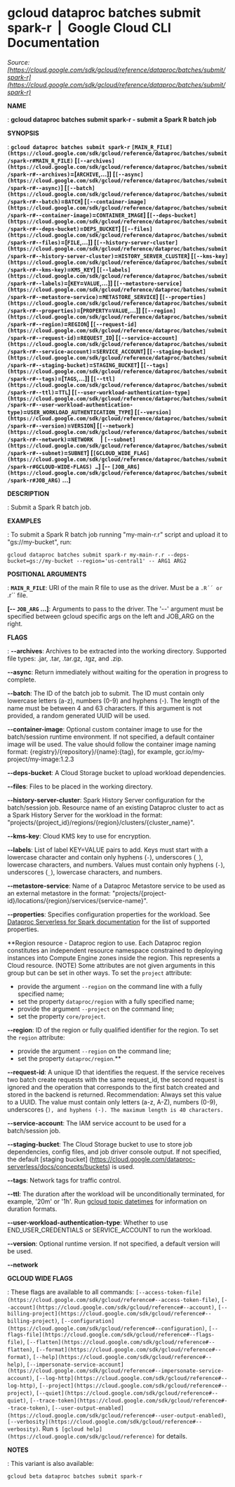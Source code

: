 # gcloud dataproc batches submit spark-r  |  Google Cloud CLI Documentation

*Source: [https://cloud.google.com/sdk/gcloud/reference/dataproc/batches/submit/spark-r](https://cloud.google.com/sdk/gcloud/reference/dataproc/batches/submit/spark-r)*

**NAME**

: **gcloud dataproc batches submit spark-r - submit a Spark R batch job**

**SYNOPSIS**

: **`gcloud dataproc batches submit spark-r` `[MAIN_R_FILE](https://cloud.google.com/sdk/gcloud/reference/dataproc/batches/submit/spark-r#MAIN_R_FILE)` [`[--archives](https://cloud.google.com/sdk/gcloud/reference/dataproc/batches/submit/spark-r#--archives)`=[`ARCHIVE`,…]] [`[--async](https://cloud.google.com/sdk/gcloud/reference/dataproc/batches/submit/spark-r#--async)`] [`[--batch](https://cloud.google.com/sdk/gcloud/reference/dataproc/batches/submit/spark-r#--batch)`=`BATCH`] [`[--container-image](https://cloud.google.com/sdk/gcloud/reference/dataproc/batches/submit/spark-r#--container-image)`=`CONTAINER_IMAGE`] [`[--deps-bucket](https://cloud.google.com/sdk/gcloud/reference/dataproc/batches/submit/spark-r#--deps-bucket)`=`DEPS_BUCKET`] [`[--files](https://cloud.google.com/sdk/gcloud/reference/dataproc/batches/submit/spark-r#--files)`=[`FILE`,…]] [`[--history-server-cluster](https://cloud.google.com/sdk/gcloud/reference/dataproc/batches/submit/spark-r#--history-server-cluster)`=`HISTORY_SERVER_CLUSTER`] [`[--kms-key](https://cloud.google.com/sdk/gcloud/reference/dataproc/batches/submit/spark-r#--kms-key)`=`KMS_KEY`] [`[--labels](https://cloud.google.com/sdk/gcloud/reference/dataproc/batches/submit/spark-r#--labels)`=[`KEY`=`VALUE`,…]] [`[--metastore-service](https://cloud.google.com/sdk/gcloud/reference/dataproc/batches/submit/spark-r#--metastore-service)`=`METASTORE_SERVICE`] [`[--properties](https://cloud.google.com/sdk/gcloud/reference/dataproc/batches/submit/spark-r#--properties)`=[`PROPERTY`=`VALUE`,…]] [`[--region](https://cloud.google.com/sdk/gcloud/reference/dataproc/batches/submit/spark-r#--region)`=`REGION`] [`[--request-id](https://cloud.google.com/sdk/gcloud/reference/dataproc/batches/submit/spark-r#--request-id)`=`REQUEST_ID`] [`[--service-account](https://cloud.google.com/sdk/gcloud/reference/dataproc/batches/submit/spark-r#--service-account)`=`SERVICE_ACCOUNT`] [`[--staging-bucket](https://cloud.google.com/sdk/gcloud/reference/dataproc/batches/submit/spark-r#--staging-bucket)`=`STAGING_BUCKET`] [`[--tags](https://cloud.google.com/sdk/gcloud/reference/dataproc/batches/submit/spark-r#--tags)`=[`TAGS`,…]] [`[--ttl](https://cloud.google.com/sdk/gcloud/reference/dataproc/batches/submit/spark-r#--ttl)`=`TTL`] [`[--user-workload-authentication-type](https://cloud.google.com/sdk/gcloud/reference/dataproc/batches/submit/spark-r#--user-workload-authentication-type)`=`USER_WORKLOAD_AUTHENTICATION_TYPE`] [`[--version](https://cloud.google.com/sdk/gcloud/reference/dataproc/batches/submit/spark-r#--version)`=`VERSION`] [`[--network](https://cloud.google.com/sdk/gcloud/reference/dataproc/batches/submit/spark-r#--network)`=`NETWORK`     | `[--subnet](https://cloud.google.com/sdk/gcloud/reference/dataproc/batches/submit/spark-r#--subnet)`=`SUBNET`] [`[GCLOUD_WIDE_FLAG](https://cloud.google.com/sdk/gcloud/reference/dataproc/batches/submit/spark-r#GCLOUD-WIDE-FLAGS) …`] [-- `[JOB_ARG](https://cloud.google.com/sdk/gcloud/reference/dataproc/batches/submit/spark-r#JOB_ARG)` …]**

**DESCRIPTION**

: Submit a Spark R batch job.

**EXAMPLES**

: To submit a Spark R batch job running "my-main-r.r" script and upload it to
"gs://my-bucket", run:

```
gcloud dataproc batches submit spark-r my-main-r.r --deps-bucket=gs://my-bucket --region='us-central1' -- ARG1 ARG2
```

**POSITIONAL ARGUMENTS**

: **`MAIN_R_FILE`**:
URI of the main R file to use as the driver. Must be a ``.R´´ or
``.r´´ file.

**[-- `JOB_ARG` …]**:
Arguments to pass to the driver.
The '--' argument must be specified between gcloud specific args on the left and
JOB_ARG on the right.

**FLAGS**

: **--archives**:
Archives to be extracted into the working directory. Supported file types: .jar,
.tar, .tar.gz, .tgz, and .zip.

**--async**:
Return immediately without waiting for the operation in progress to complete.

**--batch**:
The ID of the batch job to submit. The ID must contain only lowercase letters
(a-z), numbers (0-9) and hyphens (-). The length of the name must be between 4
and 63 characters. If this argument is not provided, a random generated UUID
will be used.

**--container-image**:
Optional custom container image to use for the batch/session runtime
environment. If not specified, a default container image will be used. The value
should follow the container image naming format:
{registry}/{repository}/{name}:{tag}, for example,
gcr.io/my-project/my-image:1.2.3

**--deps-bucket**:
A Cloud Storage bucket to upload workload dependencies.

**--files**:
Files to be placed in the working directory.

**--history-server-cluster**:
Spark History Server configuration for the batch/session job. Resource name of
an existing Dataproc cluster to act as a Spark History Server for the workload
in the format: "projects/{project_id}/regions/{region}/clusters/{cluster_name}".

**--kms-key**:
Cloud KMS key to use for encryption.

**--labels**:
List of label KEY=VALUE pairs to add.
Keys must start with a lowercase character and contain only hyphens
(`-`), underscores (`_`), lowercase characters, and
numbers. Values must contain only hyphens (`-`), underscores
(`_`), lowercase characters, and numbers.

**--metastore-service**:
Name of a Dataproc Metastore service to be used as an external metastore in the
format: "projects/{project-id}/locations/{region}/services/{service-name}".

**--properties**:
Specifies configuration properties for the workload. See [Dataproc
Serverless for Spark documentation](https://cloud.google.com/dataproc-serverless/docs/concepts/properties) for the list of supported properties.

**Region resource - Dataproc region to use. Each Dataproc region constitutes an
independent resource namespace constrained to deploying instances into Compute
Engine zones inside the region. This represents a Cloud resource. (NOTE) Some
attributes are not given arguments in this group but can be set in other ways.
To set the `project` attribute:

- provide the argument `--region` on the command line with a fully
specified name;
- set the property `dataproc/region` with a fully specified name;
- provide the argument `--project` on the command line;
- set the property `core/project`.

**--region**:
ID of the region or fully qualified identifier for the region.
To set the `region` attribute:

- provide the argument `--region` on the command line;
- set the property `dataproc/region`.**

**--request-id**:
A unique ID that identifies the request. If the service receives two batch
create requests with the same request_id, the second request is ignored and the
operation that corresponds to the first batch created and stored in the backend
is returned. Recommendation: Always set this value to a UUID. The value must
contain only letters (a-z, A-Z), numbers (0-9), underscores (`), and
hyphens (-). The maximum length is 40 characters.`

**--service-account**:
The IAM service account to be used for a batch/session job.

**--staging-bucket**:
The Cloud Storage bucket to use to store job dependencies, config files, and job
driver console output. If not specified, the default [staging bucket]
(https://cloud.google.com/dataproc-serverless/docs/concepts/buckets) is used.

**--tags**:
Network tags for traffic control.

**--ttl**:
The duration after the workload will be unconditionally terminated, for example,
'20m' or '1h'. Run [gcloud
topic datetimes](https://cloud.google.com/sdk/gcloud/reference/topic/datetimes) for information on duration formats.

**--user-workload-authentication-type**:
Whether to use END_USER_CREDENTIALS or SERVICE_ACCOUNT to run the workload.

**--version**:
Optional runtime version. If not specified, a default version will be used.

**--network**

**GCLOUD WIDE FLAGS**

: These flags are available to all commands: `[--access-token-file](https://cloud.google.com/sdk/gcloud/reference#--access-token-file)`,
`[--account](https://cloud.google.com/sdk/gcloud/reference#--account)`, `[--billing-project](https://cloud.google.com/sdk/gcloud/reference#--billing-project)`,
`[--configuration](https://cloud.google.com/sdk/gcloud/reference#--configuration)`,
`[--flags-file](https://cloud.google.com/sdk/gcloud/reference#--flags-file)`,
`[--flatten](https://cloud.google.com/sdk/gcloud/reference#--flatten)`, `[--format](https://cloud.google.com/sdk/gcloud/reference#--format)`, `[--help](https://cloud.google.com/sdk/gcloud/reference#--help)`, `[--impersonate-service-account](https://cloud.google.com/sdk/gcloud/reference#--impersonate-service-account)`,
`[--log-http](https://cloud.google.com/sdk/gcloud/reference#--log-http)`,
`[--project](https://cloud.google.com/sdk/gcloud/reference#--project)`, `[--quiet](https://cloud.google.com/sdk/gcloud/reference#--quiet)`, `[--trace-token](https://cloud.google.com/sdk/gcloud/reference#--trace-token)`, `[--user-output-enabled](https://cloud.google.com/sdk/gcloud/reference#--user-output-enabled)`,
`[--verbosity](https://cloud.google.com/sdk/gcloud/reference#--verbosity)`.
Run `$ [gcloud help](https://cloud.google.com/sdk/gcloud/reference)` for details.

**NOTES**

: This variant is also available:

```
gcloud beta dataproc batches submit spark-r
```